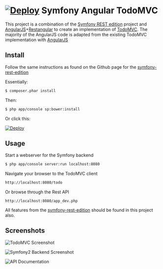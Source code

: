 [![Deploy](https://www.herokucdn.com/deploy/button.png)](https://heroku.com/deploy)
Symfony Angular TodoMVC 
========================

This project is a combination of the [Symfony REST edition](https://github.com/gimler/symfony-rest-edition) project and [AngularJS](http://angularjs.org/)+[Restangular](https://github.com/mgonto/restangular) to create an implementation
of [TodoMVC](http://todomvc.com/). The majority of the AngularJS code is adapted from the existing TodoMVC implementation with [AngularJS](http://todomvc.com/architecture-examples/angularjs/#/)

Install
----------------------------------

Follow the same instructions as found on the Github page for the [symfony-rest-edition](https://github.com/gimler/symfony-rest-edition)

Essentially:

```bash
$ composer.phar install
```

Then:

```bash
$ php app/console sp:bower:install
```

Or click this:

[![Deploy](https://www.herokucdn.com/deploy/button.png)](https://heroku.com/deploy)

Usage
--------------------------------

Start a webserver for the Symfony backend

```bash
$ php app/console server:run localhost:8080
```

Navigate your browser to the TodoMVC client

```bash
http://localhost:8080/todo
```

Or browse through the Rest API

```
http://localhost:8080/app_dev.php
```

All features from the [symfony-rest-edition](https://github.com/gimler/symfony-rest-edition) should be found in this project also.

Screenshots
---------------------------------

![TodoMVC Screenshot](http://i.imgur.com/P0flyyF.png "TodoMVC")

![Symfony2 Backend Screenshot](http://i.imgur.com/gybF8IS.png "Symfony2")

![API Documentation](http://i.imgur.com/XsFnJUY.png "API Docs")
